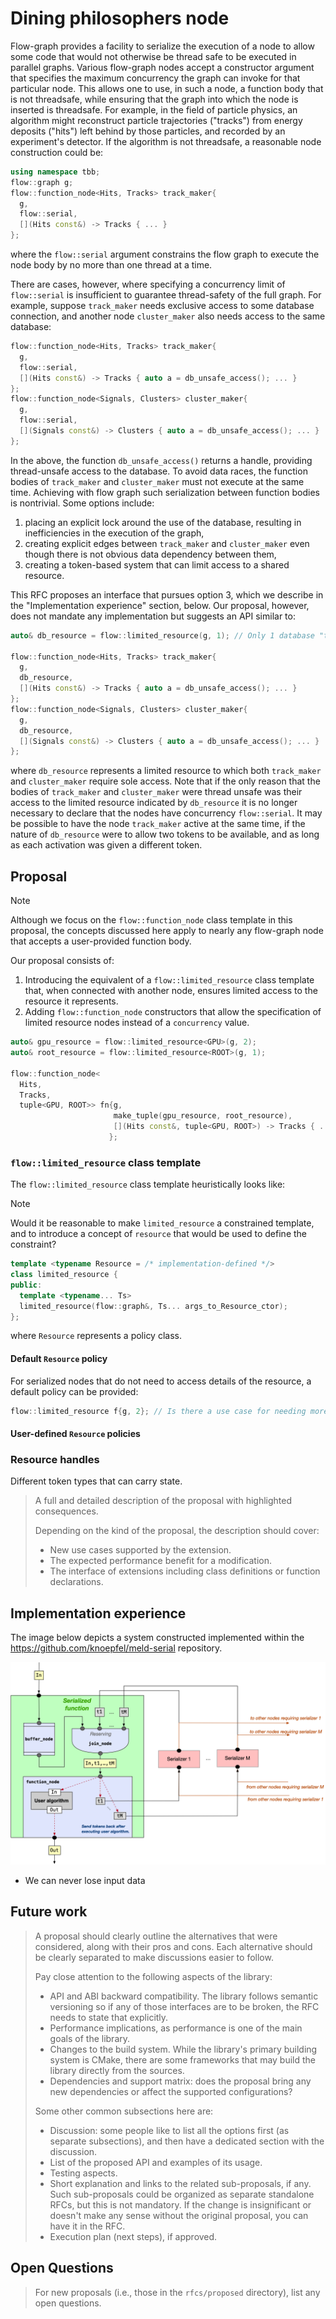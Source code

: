 # Dining philosophers node

Flow-graph provides a facility to serialize the execution of a node to allow some code that would not otherwise be thread safe to be executed in parallel graphs.
Various flow-graph nodes accept a constructor argument that specifies the maximum concurrency the graph can invoke for that particular node.
This allows one to use, in such a node, a function body that is not threadsafe, while ensuring that the graph into which the node is inserted is threadsafe.
For example, in the field of particle physics, an algorithm might reconstruct particle trajectories ("tracks") from energy deposits ("hits") left behind by those particles, and recorded by an experiment's detector.
If the algorithm is not threadsafe, a reasonable node construction could be:

``` c++
using namespace tbb;
flow::graph g;
flow::function_node<Hits, Tracks> track_maker{
  g,
  flow::serial, 
  [](Hits const&) -> Tracks { ... }
};
```

where the `flow::serial` argument constrains the flow graph to execute the node body by no more than one thread at a time.

There are cases, however, where specifying a concurrency limit of `flow::serial` is insufficient to guarantee thread-safety of the full graph.
For example, suppose `track_maker` needs exclusive access to some database connection, and another node `cluster_maker` also needs access to the same database:

``` c++
flow::function_node<Hits, Tracks> track_maker{
  g,
  flow::serial,
  [](Hits const&) -> Tracks { auto a = db_unsafe_access(); ... }
};
flow::function_node<Signals, Clusters> cluster_maker{
  g,
  flow::serial, 
  [](Signals const&) -> Clusters { auto a = db_unsafe_access(); ... }
};
```

In the above, the function `db_unsafe_access()` returns a handle, providing thread-unsafe access to the database.
To avoid data races, the function bodies of `track_maker` and `cluster_maker` must not execute at the same time.
Achieving with flow graph such serialization between function bodies is nontrivial.
Some options include:

1. placing an explicit lock around the use of the database, resulting in inefficiencies in the execution of the graph,
2. creating explicit edges between `track_maker` and `cluster_maker` even though there is not obvious data dependency between them,
3. creating a token-based system that can limit access to a shared resource.

This RFC proposes an interface that pursues option 3, which we describe in the "Implementation experience" section, below.
Our proposal, however, does not mandate any implementation but suggests an API similar to:

``` c++
auto& db_resource = flow::limited_resource(g, 1); // Only 1 database "token" allowed in the entire graph 

flow::function_node<Hits, Tracks> track_maker{
  g,
  db_resource,
  [](Hits const&) -> Tracks { auto a = db_unsafe_access(); ... }
};
flow::function_node<Signals, Clusters> cluster_maker{
  g,
  db_resource, 
  [](Signals const&) -> Clusters { auto a = db_unsafe_access(); ... }
};
```

where `db_resource` represents a limited resource to which both `track_maker` and `cluster_maker` require sole access.
Note that if the only reason that the bodies of `track_maker` and `cluster_maker` were thread unsafe was their access to the limited resource indicated by `db_resource` it is no longer necessary to declare that the nodes have concurrency `flow::serial`.
It may be possible to have the node `track_maker` active at the same time, if the nature of `db_resource` were to allow two tokens to be available, and as long as each activation was given a different token.

## Proposal

> [!NOTE]
> Although we focus on the `flow::function_node` class template in this proposal, the concepts discussed here apply to nearly any flow-graph node that accepts a user-provided function body.

Our proposal consists of: 
1. Introducing the equivalent of a `flow::limited_resource` class template that, when connected with another node, ensures limited access to the resource it represents.
2. Adding `flow::function_node` constructors that allow the specification of limited resource nodes instead of a `concurrency` value.

``` c++
auto& gpu_resource = flow::limited_resource<GPU>(g, 2);
auto& root_resource = flow::limited_resource<ROOT>(g, 1);

flow::function_node<
  Hits,
  Tracks,
  tuple<GPU, ROOT>> fn{g,
                       make_tuple(gpu_resource, root_resource),
                       [](Hits const&, tuple<GPU, ROOT>) -> Tracks { ... }
                      };

```
### `flow::limited_resource` class template

The `flow::limited_resource` class template heuristically looks like:

> [!NOTE]
> Would it be reasonable to make `limited_resource` a constrained template,
> and to introduce a concept of `resource` that would be used to define the
> constraint?

```c++
template <typename Resource = /* implementation-defined */>
class limited_resource {
public:
  template <typename... Ts>
  limited_resource(flow::graph&, Ts... args_to_Resource_ctor);
};
```

where `Resource` represents a policy class.

#### Default `Resource` policy

For serialized nodes that do not need to access details of the resource, a default policy can be provided:

```c++
flow::limited_resource f{g, 2}; // Is there a use case for needing more than one token but not having access to the internals?
```

#### User-defined `Resource` policies

### Resource handles

Different token types that can carry state.

> A full and detailed description of the proposal with highlighted consequences.
>
> Depending on the kind of the proposal, the description should cover:
>
> - New use cases supported by the extension.
> - The expected performance benefit for a modification.
> - The interface of extensions including class definitions or function
> declarations.
>
## Implementation experience

The image below depicts a system constructed implemented within the https://github.com/knoepfel/meld-serial repository.

![Demonstration of token-based serialization system.](function-serialization.png)


- We can never lose input data

## Future work

> A proposal should clearly outline the alternatives that were considered,
> along with their pros and cons. Each alternative should be clearly separated
> to make discussions easier to follow.
>
> Pay close attention to the following aspects of the library:
> - API and ABI backward compatibility. The library follows semantic versioning
>   so if any of those interfaces are to be broken, the RFC needs to state that
>   explicitly.
> - Performance implications, as performance is one of the main goals of the library.
> - Changes to the build system. While the library's primary building system is
>   CMake, there are some frameworks that may build the library directly from the sources.
> - Dependencies and support matrix: does the proposal bring any new
>   dependencies or affect the supported configurations?
>
> Some other common subsections here are:
> - Discussion: some people like to list all the options first (as separate
>   subsections), and then have a dedicated section with the discussion.
> - List of the proposed API and examples of its usage.
> - Testing aspects.
> - Short explanation and links to the related sub-proposals, if any. Such
>   sub-proposals could be organized as separate standalone RFCs, but this is
>   not mandatory. If the change is insignificant or doesn't make any sense
>   without the original proposal, you can have it in the RFC.
> - Execution plan (next steps), if approved.

## Open Questions

> For new proposals (i.e., those in the `rfcs/proposed` directory), list any
> open questions.
